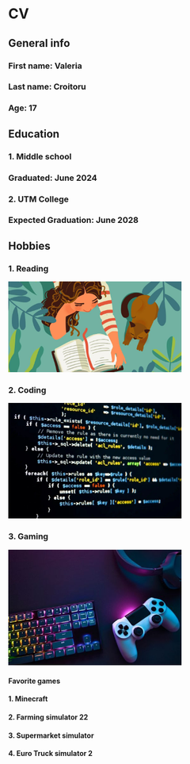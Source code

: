 # CV

## **General info**

### **First name:** Valeria

### **Last name:** Croitoru

### **Age:** 17

## **Education**

### 1. Middle school

### Graduated: June 2024

### 2. UTM College

### Expected Graduation: June 2028

## **Hobbies**

### 1. Reading

<img src="reading.jpg" alt="reading" width="350px">

### 2. Coding

<img src="coding.jpg" alt="reading" width="350px">

### 3. Gaming

<img src="gaming.jpg" alt="reading" width="350px">

#### **Favorite games**

#### 1. Minecraft

#### 2. Farming simulator 22

#### 3. Supermarket simulator

#### 4. Euro Truck simulator 2
